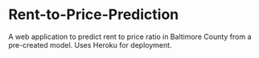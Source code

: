 # Rent-to-Price-Prediction

A web application to predict rent to price ratio in Baltimore County from a pre-created model.  Uses Heroku for deployment.

